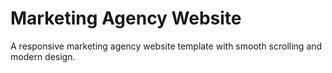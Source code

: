 # Marketing Agency Website

A responsive marketing agency website template with smooth scrolling and modern design.
